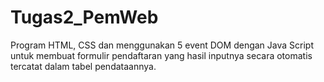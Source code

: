 # Tugas2_PemWeb
Program HTML, CSS dan menggunakan 5 event DOM dengan Java Script  untuk membuat formulir pendaftaran yang hasil inputnya secara otomatis tercatat dalam tabel pendataannya.
